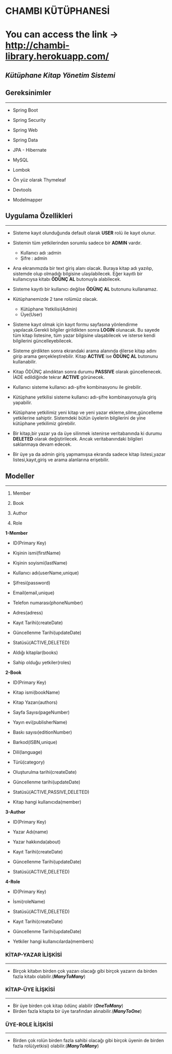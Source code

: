 # **CHAMBI KÜTÜPHANESİ**

# You can access the link ->  http://chambi-library.herokuapp.com/


## _Kütüphane Kitap Yönetim Sistemi_


## **Gereksinimler**
---
*	Spring Boot

*	Spring Security

*	Spring Web

*	Spring Data 

*	JPA - Hibernate

*	MySQL

*	Lombok

*	Ön yüz olarak Thymeleaf

*	Devtools

*	Modelmapper

## **Uygulama Özellikleri** 
---
*   Sisteme kayıt olunduğunda default olarak **USER** rolü ile kayıt olunur.
    
*   Sistemin tüm yetkilerinden sorumlu sadece bir **ADMIN** vardır. 

    * Kullanıcı adı :admin
    * Şifre : admin

*	Ana ekranımızda bir text giriş alanı olacak. Buraya kitap adı yazılıp, sistemde olup olmadığı bilgisine ulaşılabilecek. Eğer kayıtlı bir kullanıcıysa kitabı **ÖDÜNÇ AL** butonuyla alabilecek.

*	Sisteme kayıtlı bir kullanıcı değilse **ÖDÜNÇ AL** butonunu kullanamaz.

*	Kütüphanemizde 2 tane rolümüz olacak.

    * Kütüphane Yetkilisi(Admin)
    * Üye(User)	

*	Sisteme kayıt olmak için kayıt formu sayfasına yönlendirme yapılacak.Gerekli bilgiler girildikten sonra **LOGIN** olunacak. Bu sayede tüm kitap listesine, tüm yazar bilgisine ulaşabilecek ve isterse kendi bilgilerini güncelleyebilecek.

*	Sisteme girdikten sonra ekrandaki arama alanında dilerse kitap adını girip arama gerçekleştirebilir. Kitap **ACTIVE** ise **ÖDÜNÇ AL** butonunu kullanabilir. 

*   Kitap ÖDÜNÇ alındıktan sonra durumu **PASSIVE** olarak güncellenecek. İADE edildiğinde tekrar **ACTIVE** görünecek. 

*	Kullanıcı sisteme kullanıcı adı-şifre kombinasyonu ile girebilir. 

*	Kütüphane yetkilisi sisteme kullanıcı adı-şifre kombinasyonuyla giriş yapabilir.

*	Kütüphane yetkilimiz yeni kitap ve yeni yazar ekleme,silme,güncelleme yetkilerine sahiptir. Sistemdeki bütün üyelerin bilgilerini de yine kütüphane yetkilimiz görebilir.

*	Bir kitap,bir yazar ya da üye silinmek istenirse veritabanında ki durumu **DELETED** olarak değiştirilecek. Ancak veritabanındaki bilgileri saklanmaya devam edecek.

*	Bir üye ya da admin giriş yapmamışsa ekranda sadece kitap listesi,yazar listesi,kayıt,giriş ve arama alanlarına erişebilir.


## **Modeller**
---
1.	Member

2.	Book

3.	Author

4.	Role

**1-Member**

*	ID(Primary Key)

*	Kişinin ismi(firstName)

*	Kişinin soyismi(lastName)

*	Kullanıcı adı(userName,unique)

*	Şifresi(password)

*	Email(email,unique)

*	Telefon numarası(phoneNumber)

*	Adres(adress)

*	Kayıt Tarihi(createDate)

*   Güncellenme Tarihi(updateDate)

*	Statüsü(ACTIVE,DELETED)

*	Aldığı kitaplar(books)

*	Sahip olduğu yetkiler(roles)

**2-Book**

*	ID(Primary Key)

*	Kitap ismi(bookName)

*	Kitap Yazarı(authors)

*	Sayfa Sayısı(pageNumber)

*	Yayın evi(publisherName)

*	Baskı sayısı(editionNumber)

*	Barkod(ISBN,unique)

*	Dili(language)

*	Türü(category)

*	Oluşturulma tarihi(createDate)

*	Güncellenme tarihi(updateDate)

*	Statüsü(ACTIVE,PASSIVE,DELETED)

*	Kitap hangi kullanıcıda(member)


**3-Author**

*	ID(Primary Key)

*	Yazar Adı(name)

*	Yazar hakkında(about) 

*	Kayıt Tarihi(createDate)

*	Güncellenme Tarihi(updateDate)

*	Statüsü(ACTIVE,DELETED)

**4-Role**

*	ID(Primary Key)

*	İsmi(roleName)

*	Statüsü(ACTIVE,DELETED)

*	Kayıt Tarihi(createDate)

*	Güncellenme Tarihi(updateDate)

*	Yetkiler hangi kullanıcılarda(members)


### **KİTAP-YAZAR İLİŞKİSİ**
---
* Birçok kitabın birden çok yazarı olacağı gibi birçok yazarın da birden fazla kitabı olabilir.(**_ManyToMany_**)

### **KİTAP-ÜYE İLİŞKİSİ**
---
* Bir üye birden çok kitap ödünç alabilir (**_OneToMany_**)
* Birden fazla kitapta bir üye tarafından alınabilir.(**_ManyToOne_**)

### **ÜYE-ROLE İLİŞKİSİ**
---

* Birden çok rolün birden fazla sahibi olacağı gibi birçok üyenin de birden fazla rolü(yetkisi) olabilir.(**_ManyToMany_**)



